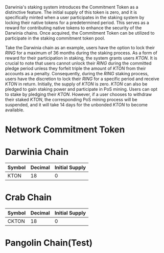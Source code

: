 Darwinia's staking system introduces the Commitment Token as a distinctive feature. The initial supply of this token is zero, and it is specifically minted when a user participates in the staking system by locking their native tokens for a predetermined period. This serves as a reward for contributing native tokens to enhance the security of the Darwinia chains. Once acquired, the Commitment Token can be utilized to participate in the staking commitment token pool.

Take the Darwinia chain as an example, users have the option to lock their *RING* for a maximum of 36 months during the staking process. As a form of reward for their participation in staking, the system grants users *KTON*. It is crucial to note that users cannot unlock their *RING* during the committed pledge period unless they forfeit triple the amount of *KTON* from their accounts as a penalty. Consequently, during the *RING* staking process, users have the discretion to lock their *RING* for a specific period and receive *KTON* in return. Initially, the supply of *KTON* is zero. *KTON* can also be pledged to gain staking power and participate in PoS mining. Users can opt to stake by pledging their *KTON*. However, if a user chooses to withdraw their staked *KTON*, the corresponding PoS mining process will be suspended, and it will take 14 days for the unbonded *KTON* to become available.

# Network Commitment Token

# **Darwinia Chain**

| Symbol | Decimal | Initial Supply |
| --- | --- | --- |
| KTON | 18 | 0 |

# **Crab Chain**

| Symbol | Decimal | Initial Supply |
| --- | --- | --- |
| CKTON | 18 | 0 |

# **Pangolin Chain(Test)**